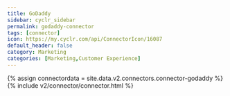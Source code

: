 ```yaml
---
title: GoDaddy
sidebar: cyclr_sidebar
permalink: godaddy-connector
tags: [connector]
icon: https://my.cyclr.com/api/ConnectorIcon/16087
default_header: false
category: Marketing
categories: [Marketing,Customer Experience]
---
```

{% assign connectordata = site.data.v2.connectors.connector-godaddy %}
{% include v2/connector/connector.html %}	